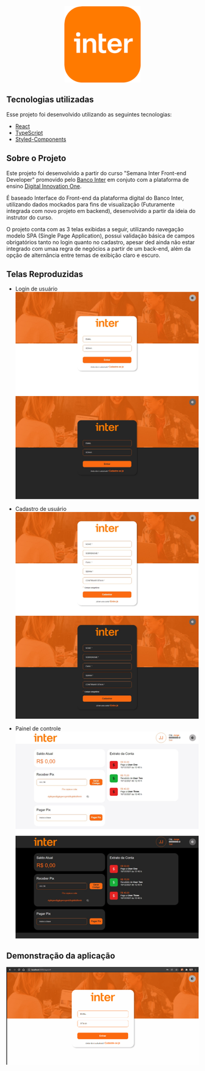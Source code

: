 <div align="center" >
  <img src="./src/assets/icon-inter.png" alt="logo" width="200px" />
</div>

## Tecnologias utilizadas

Esse projeto foi desenvolvido utilizando as seguintes tecnologias:

- [React](https://reactjs.org/)
- [TypeScript](https://www.typescriptlang.org/)
- [Styled-Components](https://styled-components.com/)


## Sobre o Projeto

  Este projeto foi desenvolvido a partir do curso "Semana Inter Front-end Developer" promovido pelo [Banco Inter](https://www.bancointer.com.br/) em conjuto com a plataforma de ensino [Digital Innovation One](https://digitalinnovation.one/).
  
  É baseado Interface do Front-end da plataforma digital do Banco Inter, utilizando dados mockados para fins de visualização (Futuramente integrada com novo projeto em backend), desenvolvido a partir da ideia do instrutor do curso.
  
  O projeto conta com as 3 telas exibidas a seguir, utilizando navegação modelo SPA (Single Page Application), possui validação básica de campos obrigatórios tanto no login quanto no cadastro, apesar ded ainda não estar integrado com umaa regra de negócios a partir de um back-end, além da opção de alternância entre temas de exibição claro e escuro.


## Telas Reproduzidas

- Login de usuário
  <img src="./src/assets/demo/SignIn.jpg" alt="Tela de Login"/>
  <img src="./src/assets/demo/SignIn-dark.jpg" alt="Tela de Login Tema Escuro"/>

- Cadastro de usuário
  <img src="./src/assets/demo/SignUp.jpg" alt="Tela de Cadastro"/>
  <img src="./src/assets/demo/SignUp-dark.jpg" alt="Tela de Cadastro Tema Escuro"/>

- Painel de controle
  <img src="./src/assets/demo/dashboard.jpg" alt="Painel de Controle"/>
  <img src="./src/assets/demo/dashboard-dark.jpg" alt="Painel de Controle Tema Escuro"/>


## Demonstração da aplicação

  <img src="./src/assets/demo/navegacao.gif" alt="Navegação entre as telas"/>
